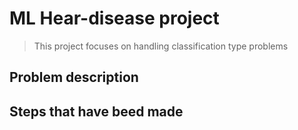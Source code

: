 # ML Hear-disease project
> This project focuses on handling classification type problems
## Problem description
## Steps that have beed made